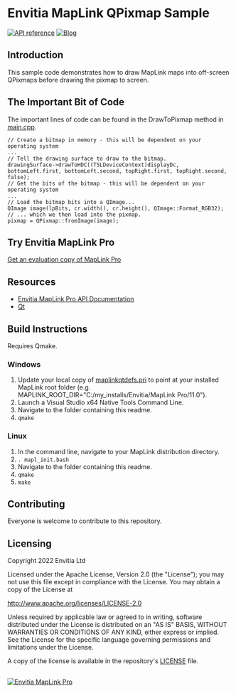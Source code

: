 # Envitia MapLink QPixmap Sample
[![API reference](https://img.shields.io/badge/MapLink%20Pro%20API%20Documentation-84bd00)](https://www.envitia.com/technologies/products/maplink-pro/userguide/index.html) [![Blog](https://img.shields.io/badge/Envitia%20Blog-1F2A44)](https://www.envitia.com/category/the-envitia-blog/) 

## Introduction

This sample code demonstrates how to draw MapLink maps into off-screen QPixmaps before drawing the pixmap to screen.

## The Important Bit of Code
The important lines of code can be found in the DrawToPixmap method in [main.cpp](https://github.com/Envitia/maplink-samples/blob/main/Qt/qpixmapexample/main.cpp).

    // Create a bitmap in memory - this will be dependent on your operating system
    ...
    // Tell the drawing surface to draw to the bitmap.    
    drawingSurface->drawToHDC((TSLDeviceContext)displayDc, bottomLeft.first, bottomLeft.second, topRight.first, topRight.second, false);
    // Get the bits of the bitmap - this will be dependent on your operating system
    ...
    // Load the bitmap bits into a QImage...
    QImage image(lpBits, cr.width(), cr.height(), QImage::Format_RGB32);
    // ... which we then load into the pixmap.
    pixmap = QPixmap::fromImage(image);

## Try Envitia MapLink Pro
[Get an evaluation copy of MapLink Pro](mailto:info@envitia.com?subject=I%20want%20to%20evaluate%20MapLink%20Pro%20please)

## Resources
- [Envitia MapLink Pro API Documentation](https://www.envitia.com/technologies/products/maplink-pro/userguide/index.html)
- [Qt](https://www.qt.io/)

## Build Instructions
Requires Qmake.
### Windows

 1. Update your local copy of [maplinkqtdefs.pri](../maplinkqtdefs.pri ) to point at your installed MapLink root folder (e.g. MAPLINK_ROOT_DIR="C:/my_installs/Envitia/MapLink Pro/11.0").
 2. Launch a Visual Studio x64 Native Tools Command Line.
 3. Navigate to the folder containing this readme.
 4. `qmake`

### Linux

 1. In the command line, navigate to your MapLink distribution directory.
 2. `. mapl_init.bash`
 3. Navigate to the folder containing this readme.
 4. `qmake`
 5. `make`

## Contributing
Everyone is welcome to contribute to this repository.

## Licensing
Copyright 2022 Envitia Ltd

Licensed under the Apache License, Version 2.0 (the "License");
you may not use this file except in compliance with the License.
You may obtain a copy of the License at

http://www.apache.org/licenses/LICENSE-2.0

Unless required by applicable law or agreed to in writing, software
distributed under the License is distributed on an "AS IS" BASIS,
WITHOUT WARRANTIES OR CONDITIONS OF ANY KIND, either express or implied.
See the License for the specific language governing permissions and
limitations under the License.

A copy of the license is available in the repository's [LICENSE](../../LICENSE) file.
##
[![Envitia MapLink Pro](https://user-images.githubusercontent.com/60386764/159908069-b33f1ba7-6ad9-45d0-a872-dfd38dc40c91.png)](http://maplinkpro.com/)
